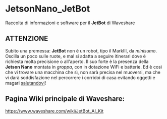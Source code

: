 # JetsonNano_JetBot
Raccolta di informazioni e software per il **JetBot** di Waveshare 

## ATTENZIONE
Subito una premessa: **JetBot** non è un robot, tipo il MarkIII, da *minisumo*. Oscilla un poco sulle ruote, e mal si adatta a seguire itinerari dove è richiesta molta precisione o all'aperto.
Il suo forte è la presenza della **Jetson Nano** montata in *groppa*, con in dotazione WiFi e batterie. Ed è così che vi trovare una macchina che sì, non sarà precisa nel muoversi, ma che vi darà soddisfazione nel percorrere i corridoi di casa evitando oggetti e magari [salutandovi](https://www.waveshare.com/wiki/Audio_Card_for_Jetson_Nano)!

## Pagina Wiki principale di Waveshare:
https://www.waveshare.com/wiki/JetBot_AI_Kit


